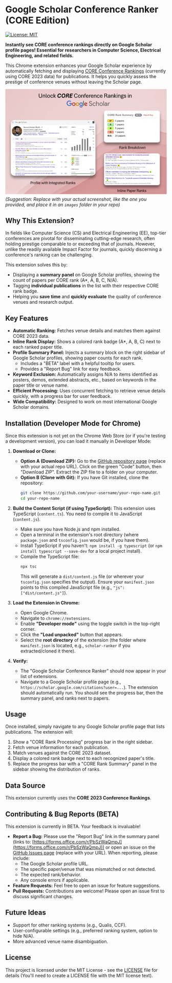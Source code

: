 # Google Scholar Conference Ranker (CORE Edition)

[![License: MIT](https://img.shields.io/badge/License-MIT-yellow.svg)](https://opensource.org/licenses/MIT)

**Instantly see CORE conference rankings directly on Google Scholar profile pages! Essential for researchers in Computer Science, Electrical Engineering, and related fields.**

This Chrome extension enhances your Google Scholar experience by automatically fetching and displaying [CORE Conference Rankings](http://portal.core.edu.au/conf-ranks/) (currently using CORE 2023 data) for publications. It helps you quickly assess the prestige of conference venues without leaving the Scholar page.

![Screenshot of Extension in Action](ScreenShot.png)
*(Suggestion: Replace with your actual screenshot, like the one you provided, and place it in an `images` folder in your repo)*

## Why This Extension?

In fields like Computer Science (CS) and Electrical Engineering (EE), top-tier conferences are pivotal for disseminating cutting-edge research, often holding prestige comparable to or exceeding that of journals. However, unlike the readily available Impact Factor for journals, quickly discerning a conference's ranking can be challenging.

This extension solves this by:
*   Displaying a **summary panel** on Google Scholar profiles, showing the count of papers per CORE rank (A\*, A, B, C, N/A).
*   Tagging **individual publications** in the list with their respective CORE rank badge.
*   Helping you **save time** and **quickly evaluate** the quality of conference venues and research output.

## Key Features

*   **Automatic Ranking:** Fetches venue details and matches them against CORE 2023 data.
*   **Inline Rank Display:** Shows a colored rank badge (A\*, A, B, C) next to each ranked paper title.
*   **Profile Summary Panel:** Injects a summary block on the right sidebar of Google Scholar profiles, showing paper counts for each rank.
    *   Includes a "BETA" label with a helpful tooltip for users.
    *   Provides a "Report Bug" link for easy feedback.
*   **Keyword Exclusion:** Automatically assigns N/A to items identified as posters, demos, extended abstracts, etc., based on keywords in the paper title or venue name.
*   **Efficient Processing:** Uses concurrent fetching to retrieve venue details quickly, with a progress bar for user feedback.
*   **Wide Compatibility:** Designed to work on most international Google Scholar domains.

## Installation (Developer Mode for Chrome)

Since this extension is not yet on the Chrome Web Store (or if you're testing a development version), you can load it manually in Developer Mode:

1.  **Download or Clone:**
    *   **Option A (Download ZIP):** Go to the [GitHub repository page](https://github.com/your-username/your-repo-name) (replace with your actual repo URL). Click on the green "Code" button, then "Download ZIP". Extract the ZIP file to a folder on your computer.
    *   **Option B (Clone with Git):** If you have Git installed, clone the repository:
        ```bash
        git clone https://github.com/your-username/your-repo-name.git
        cd your-repo-name
        ```

2.  **Build the Content Script (if using TypeScript):**
    This extension uses TypeScript (`content.ts`). You need to compile it to JavaScript (`content.js`).
    *   Make sure you have Node.js and npm installed.
    *   Open a terminal in the extension's root directory (where `package.json` and `tsconfig.json` would be, if you have them).
    *   Install TypeScript if you haven't: `npm install -g typescript` (or `npm install typescript --save-dev` for a local project install).
    *   Compile the TypeScript file:
        ```bash
        npx tsc
        ```
        This will generate a `dist/content.js` file (or wherever your `tsconfig.json` specifies the output). Ensure your `manifest.json` points to this compiled JavaScript file (e.g., `"js": ["dist/content.js"]`).

3.  **Load the Extension in Chrome:**
    *   Open Google Chrome.
    *   Navigate to `chrome://extensions`.
    *   Enable **"Developer mode"** using the toggle switch in the top-right corner.
    *   Click the **"Load unpacked"** button that appears.
    *   Select the **root directory** of the extension (the folder where `manifest.json` is located, e.g., `scholar-ranker` if you extracted/cloned it there).

4.  **Verify:**
    *   The "Google Scholar Conference Ranker" should now appear in your list of extensions.
    *   Navigate to a Google Scholar profile page (e.g., `https://scholar.google.com/citations?user=...`). The extension should automatically run. You should see the progress bar, then the summary panel, and ranks next to papers.

## Usage

Once installed, simply navigate to any Google Scholar profile page that lists publications. The extension will:
1.  Show a "CORE Rank Processing" progress bar in the right sidebar.
2.  Fetch venue information for each publication.
3.  Match venues against the CORE 2023 dataset.
4.  Display a colored rank badge next to each recognized paper's title.
5.  Replace the progress bar with a "CORE Rank Summary" panel in the sidebar showing the distribution of ranks.

## Data Source

This extension currently uses the **CORE 2023 Conference Rankings**.

## Contributing & Bug Reports (BETA)

This extension is currently in BETA. Your feedback is invaluable!

*   **Report a Bug:** Please use the "Report Bug" link in the summary panel (links to: [https://forms.office.com/r/PbSzWaQmpJ](https://forms.office.com/r/PbSzWaQmpJ)) or open an issue on the [GitHub Issues page](https://github.com/your-username/your-repo-name/issues) (replace with your URL). When reporting, please include:
    *   The Google Scholar profile URL.
    *   The specific paper/venue that was mismatched or not detected.
    *   The expected rank/behavior.
    *   Any console errors if applicable.
*   **Feature Requests:** Feel free to open an issue for feature suggestions.
*   **Pull Requests:** Contributions are welcome! Please open an issue first to discuss significant changes.

## Future Ideas
*   Support for other ranking systems (e.g., Qualis, CCF).
*   User-configurable settings (e.g., preferred ranking system, option to hide N/A).
*   More advanced venue name disambiguation.

## License

This project is licensed under the MIT License - see the [LICENSE](LICENSE) file for details (You'll need to create a LICENSE file with the MIT license text).

